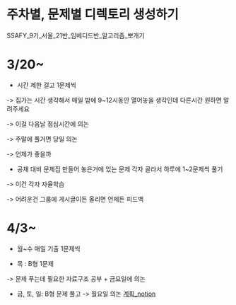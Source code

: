 # 주차별, 문제별 디렉토리 생성하기
SSAFY_9기_서울_21반_임베디드반_알고리즘_뽀개기

# 3/20~
- 시간 제한 걸고 1문제씩 

-> 집가는 시간 생각해서 매일 밤에 9~12시동안 열어놓을 생각인데 다른시간 원하면 알려주세요

-> 이걸 다음날 점심시간에 의논

-> 주말에 풀거면 당일 의논

-> 언제가 좋을까

- 공채 대비 문제집 만들어 놓은거에 있는 문제 각자 골라서 하루에 1~2문제씩 풀기

-> 이건 각자 자율학습

-> 어려운건 그룹에 게시글이든 올리면 언제든 피드백

# 4/3~
- 월~수 매일 기출 1문제씩

- 목 : B형 1문제 

 -> 문제 푸는데 필요한 자료구조 공부 + 금요일에 의논

- 금, 토, 일: B형 문제 풀고 -> 월요일 의논
[계획_notion](https://glen-attention-90c.notion.site/a6be75401b5844c88f4a202e409e62b1)
